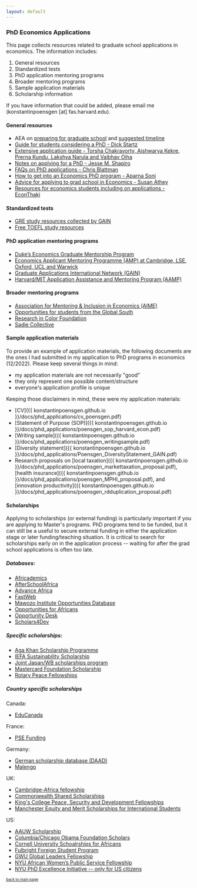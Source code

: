 ```yaml
---
layout: default
---
```


### PhD Economics Applications

This page collects resources related to graduate school applications in economics. The information includes: 
1. General resources
2. Standardized tests
3. PhD application mentoring programs
4. Broader mentoring programs
5. Sample application materials
6. Scholarship information

If you have information that could be added, please email me (konstantinpoensgen [at] fas.harvard.edu).

#### General resources
- AEA on [preparing for graduate school](https://www.aeaweb.org/resources/students/grad-prep) and [suggested timeline](https://www.aeaweb.org/resources/students/grad-prep/timeline)
- [Guide for students considering a PhD - Dick Startz](https://econ.ucsb.edu/~startz/A%20Guide%20for%20UCSB%20Undergraduates%20Considering%20a%20PhD%20in%20Economics.pdf)
- [Extensive application guide - Torsha Chakravorty, Aishwarya Kekre, Prerna Kundu, Lakshya Narula and Vaibhav Oiha](https://www.dropbox.com/sh/3kcg3puxw34garw/AABiW6A1VdZ_Ll_hQ2ZFfY8Na?dl=0&preview=Econ_PhD_Guide.pdf)
- [Notes on applying for a PhD - Jesse M. Shapiro](https://scholar.harvard.edu/files/shapiro/files/phdnotes.pdf)
- [FAQs on PhD applications - Chris Blattman](https://chrisblattman.com/blog/2022/03/25/faqs-on-phd-applications/)
- [How to get into an Economics PhD program - Aparna Soni](http://www.aparnagsoni.com/for-prospective-phds-blog/2018/1/11/getting-into-an-econ-phd-program-recommended-reading)
- [Advice for applying to grad school in Economics - Susan Athey](https://gsb-faculty.stanford.edu/susan-athey/professional-advice/)
- [Resources for economics students including on applications - EconThaki](https://econthaki.github.io/recursos/2021/01/05/recursos.html)

#### Standardized tests
- [GRE study resources collected by GAIN](https://docs.google.com/document/d/1PTFDZv1YY0iL_lSH8XOovIWQ-BeXfIuRYSjiRngaBSw/edit?usp=sharing)
- [Free TOEFL study resources](https://konstantinpoensgen.github.io/pages/free-toefl-prep.html) 

#### PhD application mentoring programs
- [Duke’s Economics Graduate Mentorship Program](https://econ.duke.edu/phd-program/prospective-students/graduate-mentorship-program)
- [Economics Applicant Mentoring Programme (AMP) at Cambridge, LSE, Oxford, UCL and Warwick](https://www.lse.ac.uk/economics/study/research/applicant-mentoring-programme)
- [Graduate Applications International Network (GAIN)](https://gain-network.net)
- [Harvard/MIT Application Assistance and Mentoring Program (AAMP)](https://economics.mit.edu/academic-programs/phd-program/admissions)

#### Broader mentoring programs
- [Association for Mentoring & Inclusion in Economics (AIME)](https://econmentoring.org)
- [Opportunities for students from the Global South](https://docs.google.com/document/d/1E7tLbAve7G4BEg4Qeg065H_nbrsHYRvR/edit?usp=sharing&ouid=104515044926447535592&rtpof=true&sd=true)
- [Research in Color Foundation](https://www.researchincolor.org)
- [Sadie Collective](https://www.sadiecollective.org)

#### Sample application materials

To provide an example of application materials, the following documents are the ones I had submitted in my application to PhD programs in economics (12/2022). Please keep several things in mind: 
- my application materials are not necessarily "good"
- they only represent one possible content/structure
- everyone's application profile is unique 

Keeping those disclaimers in mind, these were my application materials:
- [CV]({{ konstantinpoensgen.github.io }}/docs/phd_applications/cv_poensgen.pdf)
- [Statement of Purpose (SOP)]({{ konstantinpoensgen.github.io }}/docs/phd_applications/poensgen_sop_harvard_econ.pdf)
- [Writing sample]({{ konstantinpoensgen.github.io }}/docs/phd_applications/poensgen_writingsample.pdf)
- [Diversity statement]({{ konstantinpoensgen.github.io }}/docs/phd_applications/Poensgen_DiversityStatement_GAIN.pdf)
- Research proposals on [local taxation]({{ konstantinpoensgen.github.io }}/docs/phd_applications/poensgen_markettaxation_proposal.pdf), [health insurance]({{ konstantinpoensgen.github.io }}/docs/phd_applications/poensgen_MPHI_proposal.pdf), and [innovation productivity]({{ konstantinpoensgen.github.io }}/docs/phd_applications/poensgen_rdduplication_proposal.pdf)

#### Scholarships

Applying to scholarships (or external funding) is particularly important if you are applying to Master's programs. PhD programs tend to be funded, but it can still be a useful to secure external funding in either the application stage or later funding/teaching situation. It is critical to search for scholarships early on in the application process -- waiting for after the grad school applications is often too late.

##### Databases:
- [Africademics](https://africademics.com)
- [AfterSchoolAfrica](https://www.afterschoolafrica.com)
- [Advance Africa](https://www.advance-africa.com)
- [FastWeb](https://www.fastweb.com)
- [Mawozo Institute Opportunities Database](https://mawazoinstitute.org/opportunities-database)
- [Opportunities for Africans](https://www.opportunitiesforafricans.com)
- [Opportunity Desk](https://opportunitydesk.org/category/fellowships-and-scholarships/)
- [Scholars4Dev](https://www.scholars4dev.com)

##### Specific scholarships:
- [Aga Khan Scholarship Programme](https://www.akdn.org/our-agencies/aga-khan-foundation/international-scholarship-programme)
- [IEFA Sustainability Scholarship](https://www.iefa.org/scholarships/3528/Sustainability_Scholarship)
- [Joint Japan/WB scholarships program](https://www.worldbank.org/en/programs/scholarships)
- [Mastercard Foundation Scholarship](https://mastercardfdn.org/all/scholars/)
- [Rotary Peace Fellowships](https://www.rotary.org/en/our-programs/peace-fellowships)

##### Country specific scholarships

Canada:
- [EduCanada](https://www.educanada.ca/scholarships-bourses/non_can/index.aspx?lang=eng)

France:
- [PSE Funding](https://www.parisschoolofeconomics.eu/IMG/pdf/funding-opportunities-pse.pdf)

Germany:
- [German scholarship database (DAAD)](https://www2.daad.de/deutschland/stipendium/datenbank/en/21148-scholarship-database/)
- [Malengo](https://malengo.org)

UK: 
- [Cambridge-Africa fellowship](https://www.cambridge-africa.cam.ac.uk/opportunities/study/)
- [Commonwealth Shared Scholarships](https://cscuk.fcdo.gov.uk/scholarships/commonwealth-shared-scholarships/)
- [King's College Peace, Security and Development Fellowships](https://africanleadershipcentre.org/index.php/2014-10-22-15-41-35/degree-awarding-fellowship-programmes)
- [Manchester Equity and Merit Scholarships for International Students](https://www.manchester.ac.uk/study/masters/fees-and-funding/masters-student-funding/equity-merit-scholarships/)

US:
- [AAUW Scholarship](https://www.aauw.org/resources/programs/fellowships-grants/current-opportunities/international/)
- [Columbia/Chicago Obama Foundation Scholars](https://www.obama.org/scholars/)
- [Cornell University Schoalrships for Africans](https://gradschool.cornell.edu/policies/fellowships/)
- [Fulbright Foreign Student Program](https://foreign.fulbrightonline.org/)
- [GWU Global Leaders Fellowship](https://columbian.gwu.edu/global-leaders-fellowship)
- [NYU African Women’s Public Service Fellowship](https://wagner.nyu.edu/admissions/financial-aid/fellowships)
- [NYU PhD Excellence Initiative -- only for US citizens](https://www.phdexcellence.org/about/)

[<font size="1"> back to main page </font>](https://konstantinpoensgen.github.io/)